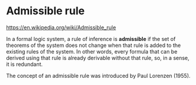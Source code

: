 # Admissible rule

https://en.wikipedia.org/wiki/Admissible_rule

In a formal logic system, a rule of inference is **admissible** if the set of theorems of the system does not change when that rule is added to the existing rules of the system. In other words, every formula that can be derived using that rule is already derivable without that rule, so, in a sense, it is redundant.

The concept of an admissible rule was introduced by Paul Lorenzen (1955).
